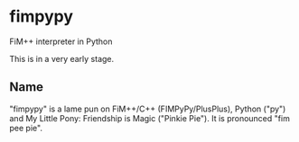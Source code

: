 fimpypy
=======

FiM++ interpreter in Python

This is in a very early stage.

Name
----

"fimpypy" is a lame pun on FiM++/C++ (FIMPyPy/PlusPlus), Python ("py") and My Little Pony: Friendship is Magic ("Pinkie Pie"). It is pronounced "fim pee pie".
